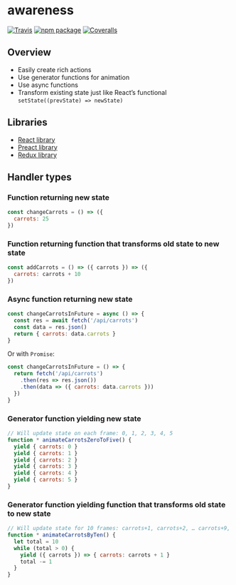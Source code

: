 # awareness

[![Travis][build-badge]][build]
[![npm package][npm-badge]][npm]
[![Coveralls][coveralls-badge]][coveralls]


## Overview

- Easily create rich actions
- Use generator functions for animation
- Use async functions
- Transform existing state just like React’s functional `setState((prevState) => newState)`


## Libraries

- [React library](https://github.com/RoyalIcing/react-organism)
- [Preact library](https://github.com/RoyalIcing/preact-organism)
- [Redux library](https://github.com/RoyalIcing/redux-organism)


## Handler types

### Function returning new state

```js
const changeCarrots = () => ({
  carrots: 25
})
```

### Function returning function that transforms old state to new state

```js
const addCarrots = () => ({ carrots }) => ({
  carrots: carrots + 10
})
```

### Async function returning new state

```js
const changeCarrotsInFuture = async () => {
  const res = await fetch('/api/carrots')
  const data = res.json()
  return { carrots: data.carrots }
}
```

Or with `Promise`:

```js
const changeCarrotsInFuture = () => {
  return fetch('/api/carrots')
    .then(res => res.json())
    .then(data => ({ carrots: data.carrots }))
  })
}
```

### Generator function yielding new state

```js
// Will update state on each frame: 0, 1, 2, 3, 4, 5
function * animateCarrotsZeroToFive() {
  yield { carrots: 0 }
  yield { carrots: 1 }
  yield { carrots: 2 }
  yield { carrots: 3 }
  yield { carrots: 4 }
  yield { carrots: 5 }
}
```

### Generator function yielding function that transforms old state to new state

```js
// Will update state for 10 frames: carrots+1, carrots+2, … carrots+9, carrots+10
function * animateCarrotsByTen() {
  let total = 10
  while (total > 0) {
    yield ({ carrots }) => { carrots: carrots + 1 }
    total -= 1
  }
}
```


[build-badge]: https://img.shields.io/travis/user/repo/master.png?style=flat-square
[build]: https://travis-ci.org/user/repo

[npm-badge]: https://img.shields.io/npm/v/npm-package.png?style=flat-square
[npm]: https://www.npmjs.org/package/npm-package

[coveralls-badge]: https://img.shields.io/coveralls/user/repo/master.png?style=flat-square
[coveralls]: https://coveralls.io/github/user/repo
